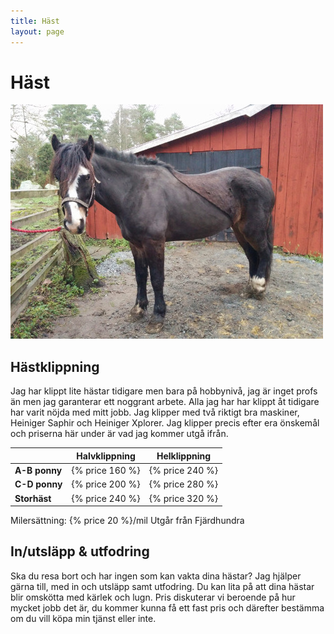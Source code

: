 ```yaml
---
title: Häst
layout: page
---
```


# Häst

![Lycke](/bilder/lycke.jpg)

## Hästklippning

Jag har klippt lite hästar tidigare men bara på hobbynivå, jag är inget profs än men jag garanterar ett noggrant arbete. Alla jag har har klippt åt tidigare har varit nöjda med mitt jobb. Jag klipper med två riktigt bra maskiner, Heiniger Saphir och Heiniger Xplorer. Jag klipper precis efter era önskemål och priserna här under är vad jag kommer utgå ifrån.

|               | Halvklippning   | Helklippning    |
|---------------|-----------------|-----------------|
| **A-B ponny** | {% price 160 %} | {% price 240 %} |
| **C-D ponny** | {% price 200 %} | {% price 280 %} |
| **Storhäst**  | {% price 240 %} | {% price 320 %} |

Milersättning: {% price 20 %}/mil Utgår från Fjärdhundra

## In/utsläpp & utfodring

Ska du resa bort och har ingen som kan vakta dina hästar? Jag hjälper gärna till, med in och utsläpp samt utfodring. Du kan lita på att dina hästar blir omskötta med kärlek och lugn. Pris diskuterar vi beroende på hur mycket jobb det är, du kommer kunna få ett fast pris och därefter bestämma om du vill köpa min tjänst eller inte.
